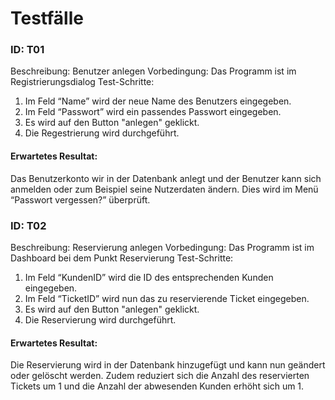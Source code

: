 Testfälle
=====

### ID: 	T01
Beschreibung: 	Benutzer anlegen
Vorbedingung: 	Das Programm ist im Registrierungsdialog
Test-Schritte: 	
1. Im Feld “Name” wird der neue Name des Benutzers eingegeben.
2. Im Feld “Passwort” wird ein passendes Passwort eingegeben.
3. Es wird auf den Button "anlegen" geklickt.
4. Die Regestrierung wird durchgeführt.
   
#### Erwartetes Resultat: 	
Das Benutzerkonto wir in der Datenbank anlegt und der Benutzer kann sich anmelden oder zum Beispiel seine Nutzerdaten ändern.
Dies wird im Menü “Passwort vergessen?” überprüft.


### ID: 	T02
Beschreibung: 	Reservierung anlegen
Vorbedingung: 	Das Programm ist im Dashboard bei dem Punkt Reservierung
Test-Schritte: 	
1. Im Feld “KundenID” wird die ID des entsprechenden Kunden eingegeben.
2. Im Feld “TicketID” wird nun das zu reservierende Ticket eingegeben.
3. Es wird auf den Button "anlegen" geklickt.
4. Die Reservierung wird durchgeführt.
     
#### Erwartetes Resultat: 	
Die Reservierung wird in der Datenbank hinzugefügt und kann nun geändert oder gelöscht werden.
Zudem reduziert sich die Anzahl des reservierten Tickets um 1 und die Anzahl der abwesenden Kunden erhöht sich um 1.


